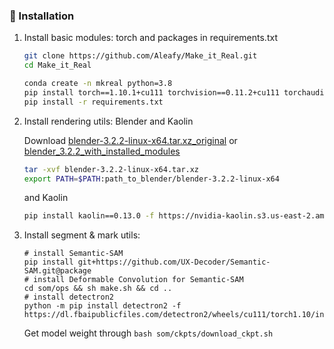 ### 💾 Installation

1. Install basic modules: torch and packages in requirements.txt
   
   ```bash
   git clone https://github.com/Aleafy/Make_it_Real.git
   cd Make_it_Real

   conda create -n mkreal python=3.8 
   pip install torch==1.10.1+cu111 torchvision==0.11.2+cu111 torchaudio==0.10.1 -f https://download.pytorch.org/whl/cu111/torch_stable.html
   pip install -r requirements.txt
   ```

2. Install rendering utils: Blender and Kaolin
   
   Download [blender-3.2.2-linux-x64.tar.xz_original](https://download.blender.org/release/Blender3.2/) or [blender_3.2.2_with_installed_modules](https://drive.google.com/file/d/1PKbCS7VymPo_xVYavT0CDd42OmXbfurY/view?usp=sharing)

   ```bash
   tar -xvf blender-3.2.2-linux-x64.tar.xz
   export PATH=$PATH:path_to_blender/blender-3.2.2-linux-x64
   ```

   and Kaolin
   ```bash
   pip install kaolin==0.13.0 -f https://nvidia-kaolin.s3.us-east-2.amazonaws.com/torch-1.10.1_cu111.html
   ```
   
3. Install segment & mark utils:
   ```
   # install Semantic-SAM
   pip install git+https://github.com/UX-Decoder/Semantic-SAM.git@package
   # install Deformable Convolution for Semantic-SAM
   cd som/ops && sh make.sh && cd ..
   # install detectron2
   python -m pip install detectron2 -f https://dl.fbaipublicfiles.com/detectron2/wheels/cu111/torch1.10/index.html
   ```
   Get model weight through `bash som/ckpts/download_ckpt.sh`